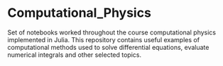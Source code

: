 # Computational_Physics
Set of notebooks worked throughout the course computational physics implemented in Julia. This repository contains useful examples of computational methods used to solve differential equations, evaluate numerical integrals and other selected topics. 
